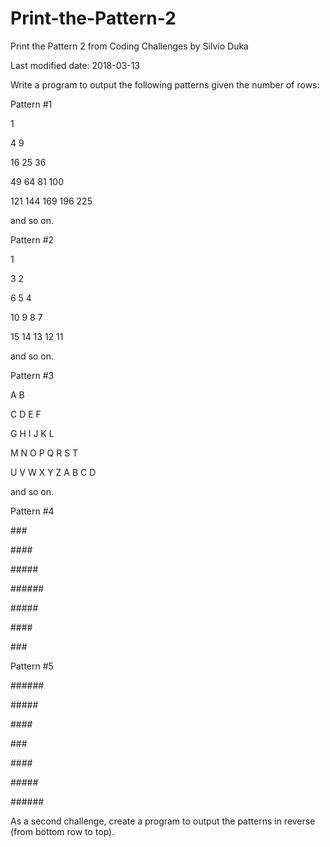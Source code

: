 # Print-the-Pattern-2
Print the Pattern 2 from Coding Challenges by Silvio Duka

Last modified date: 2018-03-13 

Write a program to output the following patterns given the number of rows: 

Pattern #1 

1 

4 9 

16 25 36 

49 64 81 100 

121 144 169 196 225 

and so on. 


Pattern #2 

1 

3 2 

6 5 4 

10 9 8 7 

15 14 13 12 11 

and so on. 

Pattern #3 

A B 

C D E F 

G H I J K L 

M N O P Q R S T 

U V W X Y Z A B C D 

and so on. 


Pattern #4 

\#\#\# 

\#\#\#\# 

\#\#\#\#\# 

\#\#\#\#\#\# 

\#\#\#\#\# 

\#\#\#\# 

\#\#\#


Pattern #5 

\#\#\#\#\#\# 

\#\#\#\#\# 

\#\#\#\# 

\#\#\# 

\#\#\#\# 

\#\#\#\#\# 

\#\#\#\#\#\#

As a second challenge, create a program to output the patterns in reverse (from bottom row to top).

